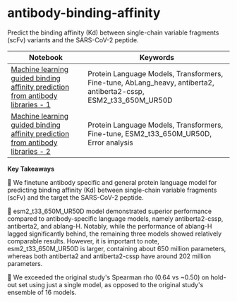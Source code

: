 # antibody-binding-affinity
Predict the binding affinity (Kd) between single-chain variable fragments (scFv) variants and the SARS-CoV-2 peptide.

| Notebook | Keywords                           |
|--------|-------------------------------------------------------------------------------------|
| [Machine learning guided binding affinity prediction from antibody libraries - 1](https://github.com/arjan-hada/antibody-binding-affinity/blob/main/00_ml_antibody_bind_affinity.ipynb) | Protein Language Models, Transformers, Fine-tune, AbLang_heavy, antiberta2, antiberta2-cssp, ESM2_t33_650M_UR50D|
| [Machine learning guided binding affinity prediction from antibody libraries - 2](https://github.com/arjan-hada/antibody-binding-affinity/blob/main/01_ml_antibody_bind_affinity.ipynb) | Protein Language Models, Transformers, Fine-tune,  ESM2_t33_650M_UR50D, Error analysis|

**Key Takeaways**

🔹 We finetune antibody specific and general protein language model for predicting binding affinity (Kd) between single-chain variable fragments (scFv) and the target the SARS-CoV-2 peptide.

🔹 esm2_t33_650M_UR50D model demonstrated superior performance compared to antibody-specific language models, namely antiberta2-cssp, antiberta2, and ablang-H. Notably, while the performance of ablang-H lagged significantly behind, the remaining three models showed relatively comparable results. However, it is important to note, esm2_t33_650M_UR50D is larger, containing about 650 million parameters, whereas both antiberta2 and antiberta2-cssp have around 202 million parameters.

🔹 We exceeded the original study's Spearman rho (0.64 vs ~0.50) on hold-out set using just a single model, as opposed to the original study's ensemble of 16 models. 
